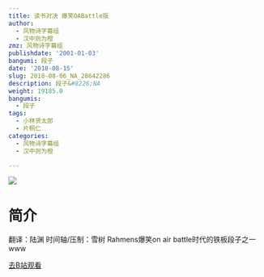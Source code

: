 ```yaml
---
title: 读书对决 爆笑OABattle版
author:
  - 风物诗字幕组
  - 汉中则为橙
zmz: 风物诗字幕组
publishdate: '2001-01-03'
bangumi: 段子
date: '2018-08-15'
slug: 2018-08-06_NA_28642286
description: 段子&#8226;NA
weight: 19185.0
bangumis:
  - 段子
tags:
  - 小林贤太郎
  - 片桐仁
categories:
  - 风物诗字幕组
  - 汉中则为橙

---
```

![](https://i.imgur.com/fKSVCs1.jpg)
# 简介  
翻译：陆渊 时间轴/压制：雪树
Rahmens爆笑on air battle时代的铁板段子之一www  

[去B站观看](https://www.bilibili.com/video/av28642286/)
 
